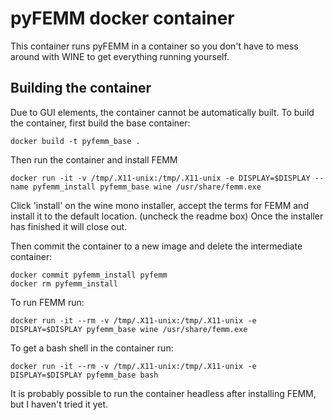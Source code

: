# pyFEMM docker container

This container runs pyFEMM in a container so you don't have to mess around with WINE to get everything running yourself.

## Building the container
Due to GUI elements, the container cannot be automatically built. To build the container, first build the base container:
```
docker build -t pyfemm_base .
```
Then run the container and install FEMM
```
docker run -it -v /tmp/.X11-unix:/tmp/.X11-unix -e DISPLAY=$DISPLAY --name pyfemm_install pyfemm_base wine /usr/share/femm.exe
```


Click 'install' on the wine mono installer, accept the terms for FEMM and install it to the default location. (uncheck the readme box) Once the installer has finished it will close out.

Then commit the container to a new image and delete the intermediate container:
```
docker commit pyfemm_install pyfemm
docker rm pyfemm_install
```

To run FEMM run:
```
docker run -it --rm -v /tmp/.X11-unix:/tmp/.X11-unix -e DISPLAY=$DISPLAY pyfemm_base wine /usr/share/femm.exe
```

To get a bash shell in the container run:
```
docker run -it --rm -v /tmp/.X11-unix:/tmp/.X11-unix -e DISPLAY=$DISPLAY pyfemm_base bash
```

It is probably possible to run the container headless after installing FEMM, but I haven't tried it yet.
